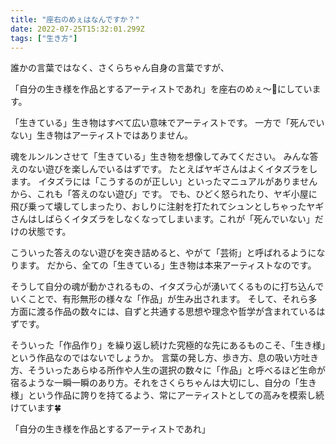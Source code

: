 ```yaml
---
title: "座右のめぇはなんですか？"
date: 2022-07-25T15:32:01.299Z
tags: ["生き方"]
---
```


誰かの言葉ではなく、さくらちゃん自身の言葉ですが、
<!--more-->
「自分の生き様を作品とするアーティストであれ」を座右のめぇ〜🐐にしています。

「生きている」生き物はすべて広い意味でアーティストです。
一方で「死んでいない」生き物はアーティストではありません。

魂をルンルンさせて「生きている」生き物を想像してみてください。
みんな答えのない遊びを楽しんでいるはずです。
たとえばヤギさんはよくイタズラをします。
イタズラには「こうするのが正しい」といったマニュアルがありませんから、これも「答えのない遊び」です。
でも、ひどく怒られたり、ヤギ小屋に飛び乗って壊してしまったり、おしりに注射を打たれてシュンとしちゃったヤギさんはしばらくイタズラをしなくなってしまいます。これが「死んでいない」だけの状態です。

こういった答えのない遊びを突き詰めると、やがて「芸術」と呼ばれるようになります。
だから、全ての「生きている」生き物は本来アーティストなのです。

そうして自分の魂が動かされるもの、イタズラ心が湧いてくるものに打ち込んでいくことで、有形無形の様々な「作品」が生み出されます。
そして、それら多方面に渡る作品の数々には、自ずと共通する思想や理念や哲学が含まれているはずです。

そういった「作品作り」を繰り返し続けた究極的な先にあるものこそ、「生き様」という作品なのではないでしょうか。
言葉の発し方、歩き方、息の吸い方吐き方、そういったあらゆる所作や人生の選択の数々に「作品」と呼べるほど生命が宿るような一瞬一瞬のあり方。それをさくらちゃんは大切にし、自分の「生き様」という作品に誇りを持てるよう、常にアーティストとしての高みを模索し続けています🍀

「自分の生き様を作品とするアーティストであれ」
